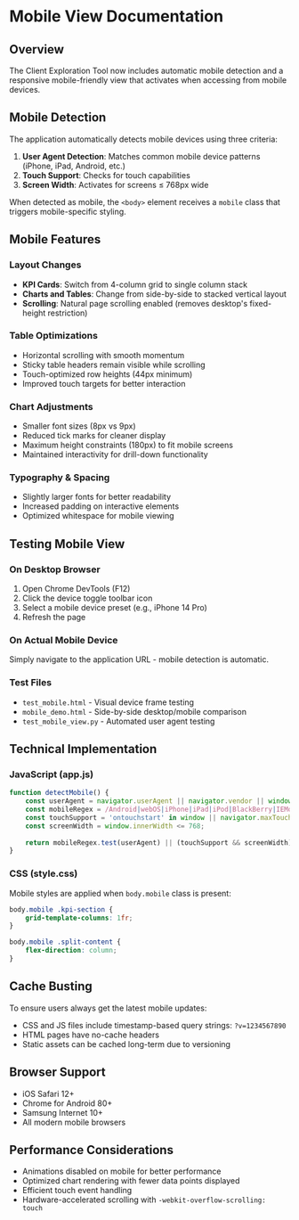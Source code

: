 # Mobile View Documentation

## Overview
The Client Exploration Tool now includes automatic mobile detection and a responsive mobile-friendly view that activates when accessing from mobile devices.

## Mobile Detection
The application automatically detects mobile devices using three criteria:
1. **User Agent Detection**: Matches common mobile device patterns (iPhone, iPad, Android, etc.)
2. **Touch Support**: Checks for touch capabilities
3. **Screen Width**: Activates for screens ≤ 768px wide

When detected as mobile, the `<body>` element receives a `mobile` class that triggers mobile-specific styling.

## Mobile Features

### Layout Changes
- **KPI Cards**: Switch from 4-column grid to single column stack
- **Charts and Tables**: Change from side-by-side to stacked vertical layout
- **Scrolling**: Natural page scrolling enabled (removes desktop's fixed-height restriction)

### Table Optimizations
- Horizontal scrolling with smooth momentum
- Sticky table headers remain visible while scrolling
- Touch-optimized row heights (44px minimum)
- Improved touch targets for better interaction

### Chart Adjustments
- Smaller font sizes (8px vs 9px)
- Reduced tick marks for cleaner display
- Maximum height constraints (180px) to fit mobile screens
- Maintained interactivity for drill-down functionality

### Typography & Spacing
- Slightly larger fonts for better readability
- Increased padding on interactive elements
- Optimized whitespace for mobile viewing

## Testing Mobile View

### On Desktop Browser
1. Open Chrome DevTools (F12)
2. Click the device toggle toolbar icon
3. Select a mobile device preset (e.g., iPhone 14 Pro)
4. Refresh the page

### On Actual Mobile Device
Simply navigate to the application URL - mobile detection is automatic.

### Test Files
- `test_mobile.html` - Visual device frame testing
- `mobile_demo.html` - Side-by-side desktop/mobile comparison
- `test_mobile_view.py` - Automated user agent testing

## Technical Implementation

### JavaScript (app.js)
```javascript
function detectMobile() {
    const userAgent = navigator.userAgent || navigator.vendor || window.opera;
    const mobileRegex = /Android|webOS|iPhone|iPad|iPod|BlackBerry|IEMobile|Opera Mini/i;
    const touchSupport = 'ontouchstart' in window || navigator.maxTouchPoints > 0;
    const screenWidth = window.innerWidth <= 768;
    
    return mobileRegex.test(userAgent) || (touchSupport && screenWidth);
}
```

### CSS (style.css)
Mobile styles are applied when `body.mobile` class is present:
```css
body.mobile .kpi-section {
    grid-template-columns: 1fr;
}

body.mobile .split-content {
    flex-direction: column;
}
```

## Cache Busting
To ensure users always get the latest mobile updates:
- CSS and JS files include timestamp-based query strings: `?v=1234567890`
- HTML pages have no-cache headers
- Static assets can be cached long-term due to versioning

## Browser Support
- iOS Safari 12+
- Chrome for Android 80+
- Samsung Internet 10+
- All modern mobile browsers

## Performance Considerations
- Animations disabled on mobile for better performance
- Optimized chart rendering with fewer data points displayed
- Efficient touch event handling
- Hardware-accelerated scrolling with `-webkit-overflow-scrolling: touch`